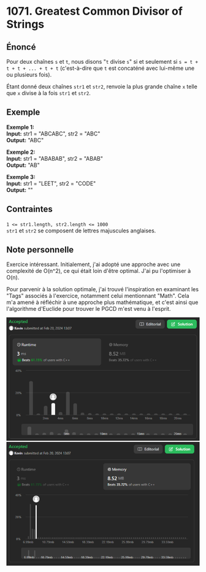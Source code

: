 # 1071. Greatest Common Divisor of Strings

## Énoncé

Pour deux chaînes `s` et `t`, nous disons "`t` divise `s`" si et seulement si `s = t + t + t + ... + t + t` (c'est-à-dire que `t` est concaténé avec lui-même une ou plusieurs fois).

Étant donné deux chaînes `str1` et `str2`, renvoie la plus grande chaîne `x` telle que `x` divise à la fois `str1` et `str2`.

## Exemple

**Exemple 1:**  
**Input:** str1 = "ABCABC", str2 = "ABC"  
**Output:** "ABC"

**Exemple 2:**  
**Input:** str1 = "ABABAB", str2 = "ABAB"  
**Output:** "AB"

**Exemple 3:**  
**Input:** str1 = "LEET", str2 = "CODE"  
**Output:** ""

## Contraintes

`1 <= str1.length, str2.length <= 1000`  
`str1` et `str2` se composent de lettres majuscules anglaises.

## Note personnelle

Exercice intéressant. Initialement, j'ai adopté une approche avec une complexité de O(n^2), ce qui était loin d'être optimal. J'ai pu l'optimiser à O(n).

Pour parvenir à la solution optimale, j'ai trouvé l'inspiration en examinant les "Tags" associés à l'exercice, notamment celui mentionnant "Math". Cela m'a amené à réfléchir à une approche plus mathématique, et c'est ainsi que l'algorithme d'Euclide pour trouver le PGCD m'est venu à l'esprit.

<img src="../imgs/1071-runtime.png"/>
<img src="../imgs/1071-memory.png"/>
